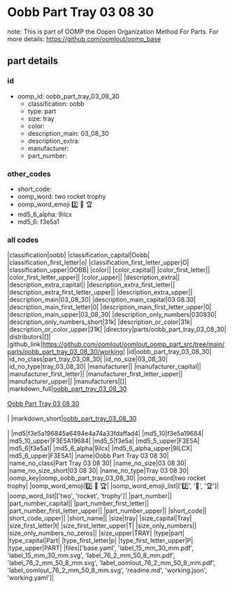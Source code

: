 # Oobb Part Tray 03 08 30  

note: This is part of OOMP the Oopen Organization Method For Parts. For more details: https://github.com/oomlout/oomp_base

##  part details





### id
* oomp_id: oobb_part_tray_03_08_30
  * classification: oobb
  * type: part
  * size: tray
  * color: 
  * description_main: 03_08_30
  * description_extra: 
  * manufacturer: 
  * part_number: 

### other_codes
* short_code: 
* oomp_word: two rocket trophy
* oomp_word_emoji :two: :rocket: :trophy:
* md5_6_alpha: 9ilcx
* md5_6: f3e5a1

### all codes 
|classification|oobb|
|classification_capital|Oobb|
|classification_first_letter|o|
|classification_first_letter_upper|O|
|classification_upper|OOBB|
|color||
|color_capital||
|color_first_letter||
|color_first_letter_upper||
|color_upper||
|description_extra||
|description_extra_capital||
|description_extra_first_letter||
|description_extra_first_letter_upper||
|description_extra_upper||
|description_main|03_08_30|
|description_main_capital|03 08.30|
|description_main_first_letter|0|
|description_main_first_letter_upper|0|
|description_main_upper|03_08_30|
|description_only_numbers|030830|
|description_only_numbers_short|31k|
|description_or_color|31k|
|description_or_color_upper|31K|
|directory|parts/oobb_part_tray_03_08_30|
|distributors|[]|
|github_link|https://github.com/oomlout/oomlout_oomp_part_src/tree/main/parts/oobb_part_tray_03_08_30/working|
|id|oobb_part_tray_03_08_30|
|id_no_class|part_tray_03_08_30|
|id_no_size|03_08_30|
|id_no_type|tray_03_08_30|
|manufacturer||
|manufacturer_capital||
|manufacturer_first_letter||
|manufacturer_first_letter_upper||
|manufacturer_upper||
|manufacturers|[]|
|markdown_full|[oobb_part_tray_03_08_30](https://github.com/oomlout/oomlout_oomp_part_src/tree/main/parts/oobb_part_tray_03_08_30/working)<br>[](https://github.com/oomlout/oomlout_oomp_part_src/tree/main/parts/oobb_part_tray_03_08_30/working)<br>[Oobb Part Tray 03 08 30](https://github.com/oomlout/oomlout_oomp_part_src/tree/main/parts/oobb_part_tray_03_08_30/working)<br><br>|
|markdown_short|[oobb_part_tray_03_08_30](https://github.com/oomlout/oomlout_oomp_part_src/tree/main/parts/oobb_part_tray_03_08_30/working)<br><br>|
|md5|f3e5a196845a6494e4a74a33fdaffad4|
|md5_10|f3e5a19684|
|md5_10_upper|F3E5A19684|
|md5_5|f3e5a|
|md5_5_upper|F3E5A|
|md5_6|f3e5a1|
|md5_6_alpha|9ilcx|
|md5_6_alpha_upper|9ILCX|
|md5_6_upper|F3E5A1|
|name|Oobb Part Tray 03 08 30|
|name_no_class|Part Tray 03 08 30|
|name_no_size|03 08 30|
|name_no_size_short|03 08 30|
|name_no_type|Tray 03 08 30|
|oomp_key|oomp_oobb_part_tray_03_08_30|
|oomp_word|two rocket trophy|
|oomp_word_emoji|:two: :rocket: :trophy:|
|oomp_word_emoji_list|[':two:', ':rocket:', ':trophy:']|
|oomp_word_list|['two', 'rocket', 'trophy']|
|part_number||
|part_number_capital||
|part_number_first_letter||
|part_number_first_letter_upper||
|part_number_upper||
|short_code||
|short_code_upper||
|short_name||
|size|tray|
|size_capital|Tray|
|size_first_letter|t|
|size_first_letter_upper|T|
|size_only_numbers||
|size_only_numbers_no_zeros||
|size_upper|TRAY|
|type|part|
|type_capital|Part|
|type_first_letter|p|
|type_first_letter_upper|P|
|type_upper|PART|
|files|['base.yaml', 'label_15_mm_30_mm.pdf', 'label_15_mm_30_mm.svg', 'label_76_2_mm_50_8_mm.pdf', 'label_76_2_mm_50_8_mm.svg', 'label_oomlout_76_2_mm_50_8_mm.pdf', 'label_oomlout_76_2_mm_50_8_mm.svg', 'readme.md', 'working.json', 'working.yaml']|
